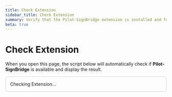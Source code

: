 ```yaml
---
title: Check Extension
sidebar_title: Check Extension
summary: Verify that the Pilot-SignBridge extension is installed and functioning correctly.
beta: true
---
```


# Check Extension

When you open this page, the script below will automatically check if **Pilot-SignBridge** is available and display the result.

<div id="Extension-check-result" style="padding: 1em; border: 1px solid #ccc; border-radius: 8px; margin-top: 1em;">
  Checking Extension...
</div>

<div id="cert-list"></div>

<script>
document.addEventListener("DOMContentLoaded", async () => {
  const resultBox = document.getElementById("Extension-check-result");
  const certList = document.getElementById("cert-list");

  if (!window.pilotSignBridge) {
    resultBox.style.color = "red";
    resultBox.textContent = "❌ Pilot-SignBridge is not detected. Please install or enable it.";
    return;
  }

  resultBox.style.color = "green";
  resultBox.textContent = "✅ Pilot-SignBridge is available!";

  try {
    const certs = await window.pilotSignBridge.getCerts();
    if (certs.length > 0) {
      resultBox.textContent += ` Found ${certs.length} certificate(s).`;

      // Build a list of certificates
      let list = "<ul style='margin-top:1em;'>";
      certs.forEach(cert => {
        list += `<li style='margin-bottom:0.5em;'>
          <strong>${cert.SubjectName || cert.Subject}</strong><br/>
          Thumbprint: <code>${cert.Thumbprint}</code><br/>
          Valid: ${cert.ValidFromDate} → ${cert.ValidToDate}
        </li>`;
      });
      list += "</ul>";

      certList.innerHTML = list;
    } else {
      resultBox.textContent += " No certificates found.";
    }
  } catch (err) {
    resultBox.style.color = "orange";
    resultBox.textContent = "⚠️ Extension detected, but error retrieving certificates: " + err.message;
  }
});
</script>
